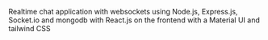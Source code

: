 Realtime chat application with websockets using Node.js, Express.js, Socket.io and mongodb with React.js on the frontend with a Material UI and tailwind CSS
